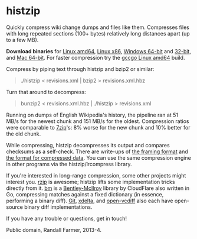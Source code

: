 histzip
=======

Quickly compress wiki change dumps and files like them. Compresses files with
long repeated sections (100+ bytes) relatively long distances apart (up to a
few MB). 

**Download binaries** for [Linux amd64][1], [Linux x86][3], [Windows 64-bit][4]
and [32-bit][5], and [Mac 64-bit][6].  For faster compression try the [gccgo Linux amd64][2] build.

[1]: http://www.rfarmer.net/histzip/histzip.6g
[2]: http://www.rfarmer.net/histzip/histzip
[3]: http://www.rfarmer.net/histzip/histzip.linux386
[4]: http://www.rfarmer.net/histzip/histzip64.exe
[5]: http://www.rfarmer.net/histzip/histzip386.exe
[6]: http://www.rfarmer.net/histzip/histzip.mac

Compress by piping text through histzip and bzip2 or similar:

> ./histzip < revisions.xml | bzip2 > revisions.xml.hbz

Turn that around to decompress:

> bunzip2 < revisions.xml.hbz | ./histzip > revisions.xml

Running on dumps of English Wikipedia's history, the pipeline ran at 51 MB/s for the newest chunk and 151 MB/s for the oldest. Compression ratios were comparable to [7zip]'s: 8% worse for the new chunk and 10% better for the old chunk.

While compressing, histzip decompresses its output and compares checksums as a self-check.  There are write-ups of [the framing format][framing] and [the format for compressed data][lrcompress-format]. You can use the same compression engine in other programs via the histzip/lrcompress library.

[8]: http://xkcd.com/1133/
[framing]: format.md
[lrcompress-format]: lrcompress/format.md

If you're interested in long-range compression, some other projects might interest you. [rzip] is awesome; histzip lifts some implementation tricks directly from it. [bm] is a [Bentley-McIlroy][bmpaper] library by CloudFlare also written in Go, compressing matches against a fixed dictionary (in essence, performing a binary diff). [Git][gitdiff], [xdelta], and [open-vcdiff] also each have open-source binary diff implementations.

[rzip]: http://rzip.samba.org/
[bm]: https://github.com/cloudflare/bm
[bmpaper]: http://citeseerx.ist.psu.edu/viewdoc/download?doi=10.1.1.11.8470&rep=rep1&type=pdf
[7]: http://dumps.wikimedia.org/enwiki/20131202/
[7zip]: http://www.7-zip.org/sdk.html
[gitdiff]: https://github.com/git/git/blob/master/diff-delta.c
[xdelta]: http://xdelta.org/
[open-vcdiff]: https://code.google.com/p/open-vcdiff/

If you have any trouble or questions, get in touch!

Public domain, Randall Farmer, 2013-4.
